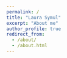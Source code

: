 ```yaml
---
permalink: /
title: "Laura Symul"
excerpt: "About me"
author_profile: true
redirect_from: 
  - /about/
  - /about.html
---
```



